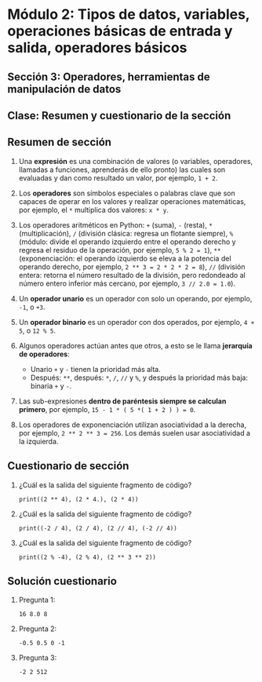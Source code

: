 # Módulo 2: Tipos de datos, variables, operaciones básicas de entrada y salida, operadores básicos 
## Sección 3: Operadores, herramientas de manipulación de datos 
## Clase: Resumen y cuestionario de la sección

## Resumen de sección

1. Una **expresión** es una combinación de valores (o variables, operadores, llamadas a funciones, aprenderás de ello pronto) las cuales son evaluadas y dan como resultado un valor, por ejemplo, `1 + 2`.

2. Los **operadores** son símbolos especiales o palabras clave que son capaces de operar en los valores y realizar operaciones matemáticas, por ejemplo, el `*` multiplica dos valores: `x * y`.

3. Los operadores aritméticos en Python: `+` (suma), `-` (resta), `*` (multiplicación), `/` (división clásica: regresa un flotante siempre), `%` (módulo: divide el operando izquierdo entre el operando derecho y regresa el residuo de la operación, por ejemplo, `5 % 2 = 1`), `**` (exponenciación: el operando izquierdo se eleva a la potencia del operando derecho, por ejemplo, `2 ** 3 = 2 * 2 * 2 = 8`), `//` (división entera: retorna el número resultado de la división, pero redondeado al número entero inferior más cercano, por ejemplo, `3 // 2.0 = 1.0`).

4. Un **operador unario** es un operador con solo un operando, por ejemplo, `-1`, o `+3`.

5. Un **operador binario** es un operador con dos operados, por ejemplo, `4 + 5`, o `12 % 5`.

6. Algunos operadores actúan antes que otros, a esto se le llama **jerarquía de operadores**:

    * Unario `+` y `-` tienen la prioridad más alta.
    * Después: `**`, después: `*`, `/`, `//` y `%`, y después la prioridad más baja: binaria `+` y `-`.

7. Las sub-expresiones **dentro de paréntesis siempre se calculan primero**, por ejemplo, `15 - 1 * ( 5 *( 1 + 2 ) ) = 0`.

8. Los operadores de exponenciación utilizan asociatividad a la derecha, por ejemplo, `2 ** 2 ** 3 = 256`. Los demás suelen usar asociatividad a la izquierda.

## Cuestionario de sección

1. ¿Cuál es la salida del siguiente fragmento de código? 

    ```
    print((2 ** 4), (2 * 4.), (2 * 4))
    ```

2. ¿Cuál es la salida del siguiente fragmento de código?

    ```
    print((-2 / 4), (2 / 4), (2 // 4), (-2 // 4))
    ```

3. ¿Cuál es la salida del siguiente fragmento de código?

    ```
    print((2 % -4), (2 % 4), (2 ** 3 ** 2))
    ```

## Solución cuestionario

1. Pregunta 1:

    ```
    16 8.0 8
    ```
2. Pregunta 2:

    ```
    -0.5 0.5 0 -1
    ```
3. Pregunta 3:

    ```
    -2 2 512
    ```
